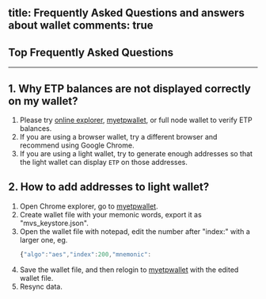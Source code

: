 title: Frequently Asked Questions and answers about wallet
comments: true
---

## Top Frequently Asked Questions
***

## 1. Why ETP balances are not displayed correctly on my wallet?
1. Please try [online explorer](https://explorer.mvs.org/#!/), [myetpwallet](https://www.myetpwallet.com/), or full node wallet to verify ETP balances.  
2. If you are using a browser wallet, try a different browser and recommend using Google Chrome.
3. If you are using a light wallet, try to generate enough addresses so that the light wallet can display `ETP` on those addresses. 

## 2. How to add addresses to light wallet?
1. Open Chrome explorer, go to [myetpwallet](https://app.myetpwallet.com/#/login). 
2. Create wallet file with your memonic words, export it as "mvs_keystore.json". 
3. Open the wallet file with notepad, edit the number after "index:" with a larger one, eg.  
	```js
	{"algo":"aes","index":200,"mnemonic":
	```
4. Save the wallet file, and then relogin to [myetpwallet](https://app.myetpwallet.com/#/login) with the edited wallet file. 
5. Resync data.
